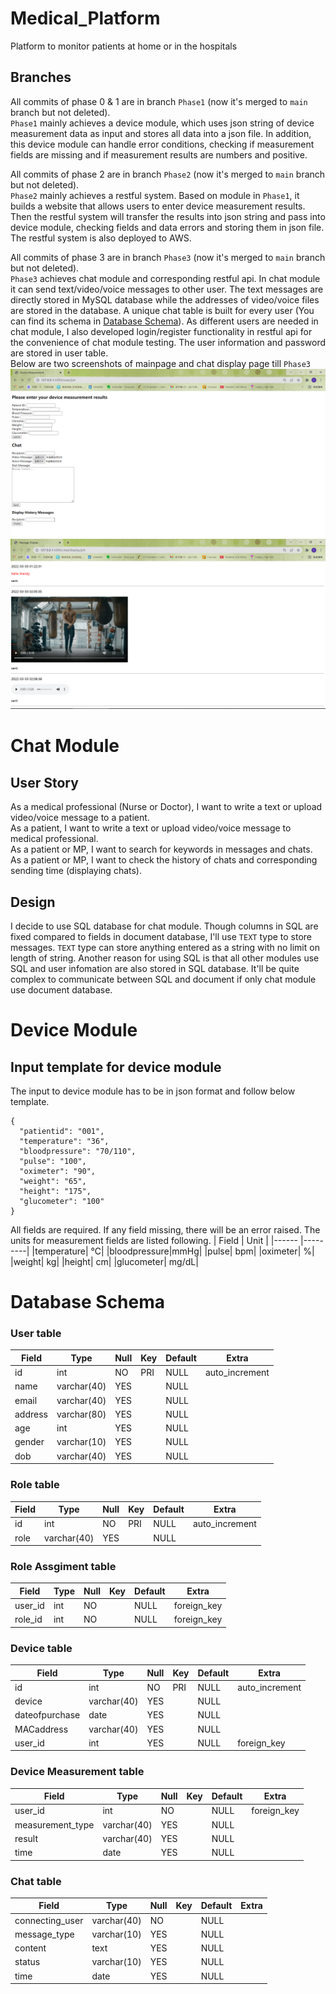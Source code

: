# Medical_Platform
Platform to monitor patients at home or in the hospitals

## Branches
All commits of phase 0 & 1 are in branch `Phase1` (now it's merged to `main` branch but not deleted).  
`Phase1` mainly achieves a device module, which uses json string of device measurement data as input and stores all data into a json file. In addition, this device module can handle error conditions, checking if measurement fields are missing and if measurement results are numbers and positive.

All commits of phase 2 are in branch `Phase2` (now it's merged to `main` branch but not deleted).  
`Phase2` mainly achieves a restful system. Based on module in `Phase1`, it builds a website that allows users to enter device measurement results. Then the restful system will transfer the results into json string and pass into device module, checking fields and data errors and storing them in json file. The restful system is also deployed to AWS.

All commits of phase 3 are in branch `Phase3` (now it's merged to `main` branch but not deleted).  
`Phase3` achieves chat module and corresponding restful api. In chat module it can send text/video/voice messages to other user. The text messages are directly stored in MySQL database while the addresses of video/voice files are stored in the database. A unique chat table is built for every user (You can find its schema in [Database Schema](#database-schema)). As different users are needed in chat module, I also developed login/register functionality in restful api for the convenience of chat module testing. The user information and password are stored in user table.    
Below are two screenshots of mainpage and chat display page till `Phase3`  
<img src='Pictures/mainpage.PNG'>
<img src='Pictures/display.PNG'>

# Chat Module
## User Story
As a medical professional (Nurse or Doctor), I want to write a text or upload video/voice message to a patient.  
As a patient, I want to write a text or upload video/voice message to medical professional.  
As a patient or MP, I want to search for keywords in messages and chats.  
As a patient or MP, I want to check the history of chats and corresponding sending time (displaying chats).

## Design
I decide to use SQL database for chat module. Though columns in SQL are fixed compared to fields in document database, I'll use `TEXT` type to store messages. `TEXT` type can store anything entered as a string with no limit on length of string. Another reason for using SQL is that all other modules use SQL and user infomation are also stored in SQL database. It'll be quite complex to communicate between SQL and document if only chat module use document database.

# Device Module
## Input template for device module
The input to device module has to be in json format and follow below template.
```
{
  "patientid": "001",
  "temperature": "36",
  "bloodpressure": "70/110",
  "pulse": "100",
  "oximeter": "90",
  "weight": "65",
  "height": "175",
  "glucometer": "100"
}
```
All fields are required. If any field missing, there will be an error raised.
The units for measurement fields are listed following.
| Field  | Unit   |
|------  |---------|
|temperature| ℃|
|bloodpressure|mmHg|
|pulse| bpm|
|oximeter| %|
|weight| kg|
|height| cm|
|glucometer| mg/dL|

# Database Schema
### User table
| Field  | Type   |Null | Key | Default | Extra |
|------  |---------|-----| -----| -----|-----|
| id  | int   | NO | PRI | NULL | auto_increment|
|name| varchar(40)   | YES | | NULL| |
|email|  varchar(40)  | YES | |NULL | |
|address |   varchar(80)     | YES| | NULL| |
|age |  int    |  YES| | NULL| |
|gender |   varchar(10)  |  YES| |NULL | |
|dob |  varchar(40)    | YES | |NULL | |

### Role table
| Field  | Type   |Null | Key | Default | Extra |
|------  |---------|-----| -----| -----|-----|
| id  | int   | NO | PRI | NULL | auto_increment|
| role | varchar(40)| YES | | NULL| |

### Role Assgiment table
| Field  | Type   |Null | Key | Default | Extra |
|------  |---------|-----| -----| -----|-----|
| user_id  | int   | NO |  | NULL |foreign_key|
| role_id | int | NO | | NULL|foreign_key |

### Device table
| Field  | Type   |Null | Key | Default | Extra |
|------  |---------|-----| -----| -----|-----|
| id  | int   | NO | PRI | NULL | auto_increment|
| device | varchar(40)   | YES | | NULL| |
|dateofpurchase|  date | YES | |NULL | |
|MACaddress |   varchar(40)  |  YES| |NULL | |
|user_id | int    | YES | |NULL | foreign_key|

### Device Measurement table
| Field  | Type   |Null | Key | Default | Extra |
|------  |---------|-----| -----| -----|-----|
| user_id  | int   | NO |  | NULL | foreign_key|
| measurement_type | varchar(40)   | YES | | NULL| |
| result | varchar(40)   | YES | | NULL| |
|time | date| YES | | NULL | |

### Chat table
| Field  | Type   |Null | Key | Default | Extra |
|------  |---------|-----| -----| -----|-----|
| connecting_user  | varchar(40)   | NO|  | NULL | |
| message_type | varchar(10)   |YES  | | NULL| |
| content | text   | YES | | NULL| |
| status | varchar(10)   | YES | | NULL| |
|time | date| YES | | NULL | |
